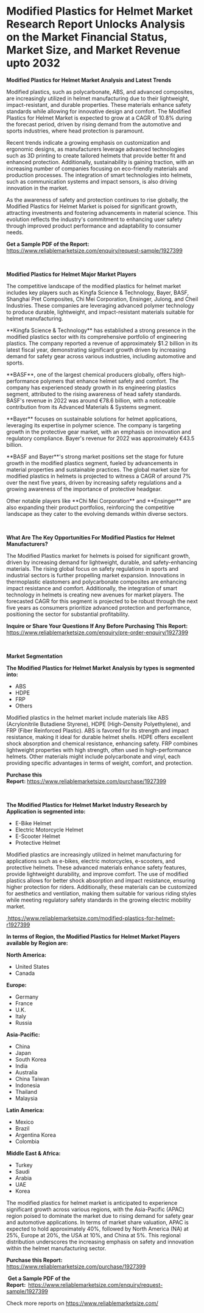 <p><h1>Modified Plastics for Helmet Market Research Report Unlocks Analysis on the Market Financial Status, Market Size, and Market Revenue upto 2032</h1></p><p><strong>Modified Plastics for Helmet Market Analysis and Latest Trends</strong></p>
<p><p>Modified plastics, such as polycarbonate, ABS, and advanced composites, are increasingly utilized in helmet manufacturing due to their lightweight, impact-resistant, and durable properties. These materials enhance safety standards while allowing for innovative design and comfort. The Modified Plastics for Helmet Market is expected to grow at a CAGR of 10.8% during the forecast period, driven by rising demand from the automotive and sports industries, where head protection is paramount.</p><p>Recent trends indicate a growing emphasis on customization and ergonomic designs, as manufacturers leverage advanced technologies such as 3D printing to create tailored helmets that provide better fit and enhanced protection. Additionally, sustainability is gaining traction, with an increasing number of companies focusing on eco-friendly materials and production processes. The integration of smart technologies into helmets, such as communication systems and impact sensors, is also driving innovation in the market.</p><p>As the awareness of safety and protection continues to rise globally, the Modified Plastics for Helmet Market is poised for significant growth, attracting investments and fostering advancements in material science. This evolution reflects the industry's commitment to enhancing user safety through improved product performance and adaptability to consumer needs.</p></p>
<p><strong>Get a Sample PDF of the Report:&nbsp;</strong> <a href="https://www.reliablemarketsize.com/enquiry/request-sample/1927399?utm_campaign=2759&utm_medium=2&utm_source=Github&utm_content=ia&utm_term=28032025&utm_id=modified-plastics-for-helmet">https://www.reliablemarketsize.com/enquiry/request-sample/1927399</a></p>
<p>&nbsp;</p>
<p><strong>Modified Plastics for Helmet Major Market Players</strong></p>
<p><p>The competitive landscape of the modified plastics for helmet market includes key players such as Kingfa Science & Technology, Bayer, BASF, Shanghai Pret Composites, Chi Mei Corporation, Ensinger, Julong, and Cheil Industries. These companies are leveraging advanced polymer technology to produce durable, lightweight, and impact-resistant materials suitable for helmet manufacturing.</p><p>**Kingfa Science & Technology** has established a strong presence in the modified plastics sector with its comprehensive portfolio of engineering plastics. The company reported a revenue of approximately $1.2 billion in its latest fiscal year, demonstrating significant growth driven by increasing demand for safety gear across various industries, including automotive and sports.</p><p>**BASF**, one of the largest chemical producers globally, offers high-performance polymers that enhance helmet safety and comfort. The company has experienced steady growth in its engineering plastics segment, attributed to the rising awareness of head safety standards. BASF's revenue in 2022 was around €78.6 billion, with a noticeable contribution from its Advanced Materials & Systems segment.</p><p>**Bayer** focuses on sustainable solutions for helmet applications, leveraging its expertise in polymer science. The company is targeting growth in the protective gear market, with an emphasis on innovation and regulatory compliance. Bayer's revenue for 2022 was approximately €43.5 billion.</p><p>**BASF and Bayer**'s strong market positions set the stage for future growth in the modified plastics segment, fueled by advancements in material properties and sustainable practices. The global market size for modified plastics in helmets is projected to witness a CAGR of around 7% over the next five years, driven by increasing safety regulations and a growing awareness of the importance of protective headgear.</p><p>Other notable players like **Chi Mei Corporation** and **Ensinger** are also expanding their product portfolios, reinforcing the competitive landscape as they cater to the evolving demands within diverse sectors.</p></p>
<p>&nbsp;</p>
<p><strong>What Are The Key Opportunities For Modified Plastics for Helmet Manufacturers?</strong></p>
<p><p>The Modified Plastics market for helmets is poised for significant growth, driven by increasing demand for lightweight, durable, and safety-enhancing materials. The rising global focus on safety regulations in sports and industrial sectors is further propelling market expansion. Innovations in thermoplastic elastomers and polycarbonate composites are enhancing impact resistance and comfort. Additionally, the integration of smart technology in helmets is creating new avenues for market players. The forecasted CAGR for this segment is projected to be robust through the next five years as consumers prioritize advanced protection and performance, positioning the sector for substantial profitability.</p></p>
<p><strong>Inquire or Share Your Questions If Any Before Purchasing This Report:</strong> <a href="https://www.reliablemarketsize.com/enquiry/pre-order-enquiry/1927399?utm_campaign=2759&utm_medium=2&utm_source=Github&utm_content=ia&utm_term=28032025&utm_id=modified-plastics-for-helmet">https://www.reliablemarketsize.com/enquiry/pre-order-enquiry/1927399</a></p>
<p>&nbsp;</p>
<p><strong>Market Segmentation</strong></p>
<p><strong>The Modified Plastics for Helmet Market Analysis by types is segmented into:</strong></p>
<p><ul><li>ABS</li><li>HDPE</li><li>FRP</li><li>Others</li></ul></p>
<p><p>Modified plastics in the helmet market include materials like ABS (Acrylonitrile Butadiene Styrene), HDPE (High-Density Polyethylene), and FRP (Fiber Reinforced Plastic). ABS is favored for its strength and impact resistance, making it ideal for durable helmet shells. HDPE offers excellent shock absorption and chemical resistance, enhancing safety. FRP combines lightweight properties with high strength, often used in high-performance helmets. Other materials might include polycarbonate and vinyl, each providing specific advantages in terms of weight, comfort, and protection.</p></p>
<p><strong>Purchase this Report:&nbsp;</strong><a href="https://www.reliablemarketsize.com/purchase/1927399?utm_campaign=2759&utm_medium=2&utm_source=Github&utm_content=ia&utm_term=28032025&utm_id=modified-plastics-for-helmet">https://www.reliablemarketsize.com/purchase/1927399</a></p>
<p>&nbsp;</p>
<p><strong>The Modified Plastics for Helmet Market Industry Research by Application is segmented into:</strong></p>
<p><ul><li>E-Bike Helmet</li><li>Electric Motorcycle Helmet</li><li>E-Scooter Helmet</li><li>Protective Helmet</li></ul></p>
<p><p>Modified plastics are increasingly utilized in helmet manufacturing for applications such as e-bikes, electric motorcycles, e-scooters, and protective helmets. These advanced materials enhance safety features, provide lightweight durability, and improve comfort. The use of modified plastics allows for better shock absorption and impact resistance, ensuring higher protection for riders. Additionally, these materials can be customized for aesthetics and ventilation, making them suitable for various riding styles while meeting regulatory safety standards in the growing electric mobility market.</p></p>
<p><a href="https://www.reliablemarketsize.com/modified-plastics-for-helmet-r1927399?utm_campaign=2759&utm_medium=2&utm_source=Github&utm_content=ia&utm_term=28032025&utm_id=modified-plastics-for-helmet">&nbsp;https://www.reliablemarketsize.com/modified-plastics-for-helmet-r1927399</a></p>
<p><strong>In terms of Region, the Modified Plastics for Helmet Market Players available by Region are:</strong></p>
<p>
    <p> <strong> North America: </strong>
        <ul>
            <li>United States</li>
            <li>Canada</li>
        </ul>
        </p> 
    <p> <strong> Europe: </strong>
        <ul>
            <li>Germany</li>
            <li>France</li>
            <li>U.K.</li>
            <li>Italy</li>
            <li>Russia</li>
        </ul>
        </p> 
    <p> <strong> Asia-Pacific: </strong>
        <ul>
            <li>China</li>
            <li>Japan</li>
            <li>South Korea</li>
            <li>India</li>
            <li>Australia</li>
            <li>China Taiwan</li>
            <li>Indonesia</li>
            <li>Thailand</li>
            <li>Malaysia</li>
        </ul>
        </p> 
    <p> <strong> Latin America: </strong>
        <ul>
            <li>Mexico</li>
            <li>Brazil</li>
            <li>Argentina Korea</li>
            <li>Colombia</li>
        </ul>
        </p> 
    <p> <strong> Middle East & Africa: </strong>
        <ul>
            <li>Turkey</li>
            <li>Saudi</li>
            <li>Arabia</li>
            <li>UAE</li>
            <li>Korea</li>
        </ul>
    </p>
    </p>
<p><p>The modified plastics for helmet market is anticipated to experience significant growth across various regions, with the Asia-Pacific (APAC) region poised to dominate the market due to rising demand for safety gear and automotive applications. In terms of market share valuation, APAC is expected to hold approximately 40%, followed by North America (NA) at 25%, Europe at 20%, the USA at 10%, and China at 5%. This regional distribution underscores the increasing emphasis on safety and innovation within the helmet manufacturing sector.</p></p>
<p><strong>Purchase this Report: </strong><a href="https://www.reliablemarketsize.com/purchase/1927399?utm_campaign=2759&utm_medium=2&utm_source=Github&utm_content=ia&utm_term=28032025&utm_id=modified-plastics-for-helmet">https://www.reliablemarketsize.com/purchase/1927399</a></p>
<p>&nbsp;<strong>Get a Sample PDF of the Report:&nbsp;&nbsp;</strong><a href="https://www.reliablemarketsize.com/enquiry/request-sample/1927399?utm_campaign=2759&utm_medium=2&utm_source=Github&utm_content=ia&utm_term=28032025&utm_id=modified-plastics-for-helmet">https://www.reliablemarketsize.com/enquiry/request-sample/1927399</a></p>
<p><strong></strong></p>
<p>Check more reports on <a href="https://www.reliablemarketsize.com/?utm_campaign=2759&utm_medium=2&utm_source=Github&utm_content=ia&utm_term=28032025&utm_id=modified-plastics-for-helmet">https://www.reliablemarketsize.com/</a></p>